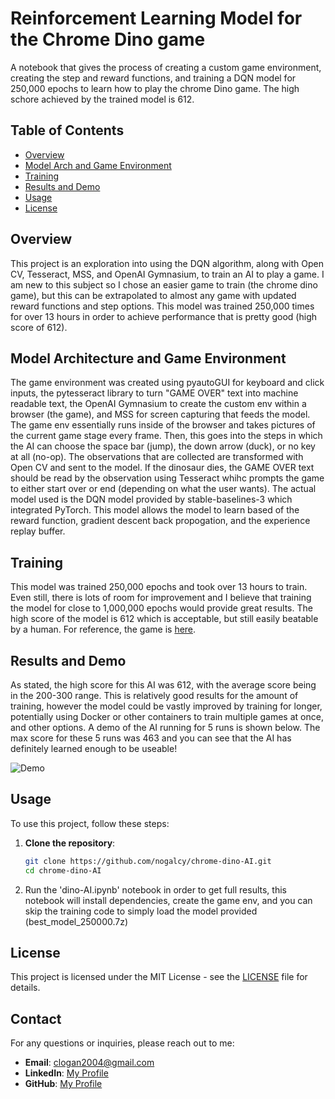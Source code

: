 # Reinforcement Learning Model for the Chrome Dino game

A notebook that gives the process of creating a custom game environment, creating the step and reward functions, and training a DQN model for 250,000 epochs to learn how to play the chrome Dino game. The high schore achieved by the trained model is 612.

## Table of Contents
- [Overview](#overview)
- [Model Arch and Game Environment](#model-architecture-and-game-environment)
- [Training](#training)
- [Results and Demo](#results-and-demo)
- [Usage](#usage)
- [License](#license)

## Overview

This project is an exploration into using the DQN algorithm, along with Open CV, Tesseract, MSS, and OpenAI Gymnasium, to train an AI to play a game. I am new to this subject so I chose an easier game to train (the chrome dino game), but this can be extrapolated to almost any game with updated reward functions and step options. This model was trained 250,000 times for over 13 hours in order to achieve performance that is pretty good (high score of 612).

## Model Architecture and Game Environment

The game environment was created using pyautoGUI for keyboard and click inputs, the pytesseract library to turn "GAME OVER" text into machine readable text, the OpenAI Gymnasium to create the custom env within a browser (the game), and MSS for screen capturing that feeds the model. The game env essentially runs inside of the browser and takes pictures of the current game stage every frame. Then, this goes into the steps in which the AI can choose the space bar (jump), the down arrow (duck), or no key at all (no-op). The observations that are collected are transformed with Open CV and sent to the model. If the dinosaur dies, the GAME OVER text should be read by the observation using Tesseract whihc prompts the game to either start over or end (depending on what the user wants). The actual model used is the DQN model provided by stable-baselines-3 which integrated PyTorch. This model allows the model to learn based of the reward function, gradient descent back propogation, and the experience replay buffer.

## Training

This model was trained 250,000 epochs and took over 13 hours to train. Even still, there is lots of room for improvement and I believe that training the model for close to 1,000,000 epochs would provide great results. The high score of the model is 612 which is acceptable, but still easily beatable by a human. For reference, the game is [here](chrome://dino).

## Results and Demo

As stated, the high score for this AI was 612, with the average score being in the 200-300 range. This is relatively good results for the amount of training, however the model could be vastly improved by training for longer, potentially using Docker or other containers to train multiple games at once, and other options. A demo of the AI running for 5 runs is shown below. The max score for these 5 runs was 463 and you can see that the AI has definitely learned enough to be useable!

![Demo](https://github.com/user-attachments/assets/9b9fb4eb-3871-4e40-b122-6930f44643ff)


## Usage

To use this project, follow these steps:

1. **Clone the repository**:
   ```bash
   git clone https://github.com/nogalcy/chrome-dino-AI.git
   cd chrome-dino-AI
2. Run the 'dino-AI.ipynb' notebook in order to get full results, this notebook will install dependencies, create the game env, and you can skip the training code to simply load the model provided (best_model_250000.7z)

## License

This project is licensed under the MIT License - see the [LICENSE](https://github.com/git/git-scm.com/blob/main/MIT-LICENSE.txt) file for details.

## Contact

For any questions or inquiries, please reach out to me:

- **Email**: clogan2004@gmail.com
- **LinkedIn**: [My Profile](https://www.linkedin.com/in/cy-logan/)
- **GitHub**: [My Profile](https://github.com/nogalcy)
